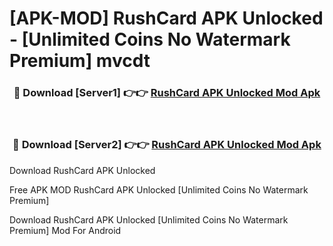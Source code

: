 # [APK-MOD] RushCard APK Unlocked - [Unlimited Coins No Watermark Premium] mvcdt



<div align="center">
<h3>🔴 Download [Server1] 👉👉 <a href="https://momento.my/?title=RushCard_APK_Unlocked">RushCard APK Unlocked Mod Apk</a></h3><br>

<h3>🔴 Download [Server2] 👉👉 <a href="https://momento.my/?title=RushCard_APK_Unlocked">RushCard APK Unlocked Mod Apk</a></h3>
</div>



Download RushCard APK Unlocked 

Free APK MOD RushCard APK Unlocked [Unlimited Coins No Watermark Premium]

Download RushCard APK Unlocked [Unlimited Coins No Watermark Premium] Mod For Android
